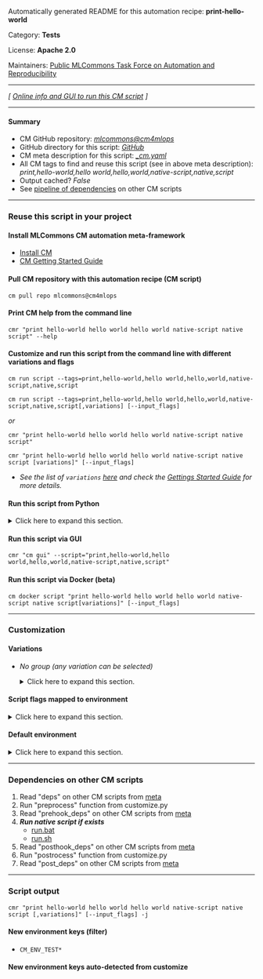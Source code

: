 Automatically generated README for this automation recipe: **print-hello-world**

Category: **Tests**

License: **Apache 2.0**

Maintainers: [Public MLCommons Task Force on Automation and Reproducibility](https://github.com/mlcommons/ck/blob/master/docs/taskforce.md)

---
*[ [Online info and GUI to run this CM script](https://access.cknowledge.org/playground/?action=scripts&name=print-hello-world,b9f0acba4aca4baa) ]*

---
#### Summary

* CM GitHub repository: *[mlcommons@cm4mlops](https://github.com/mlcommons/cm4mlops/tree/dev)*
* GitHub directory for this script: *[GitHub](https://github.com/mlcommons/cm4mlops/tree/dev/script/print-hello-world)*
* CM meta description for this script: *[_cm.yaml](_cm.yaml)*
* All CM tags to find and reuse this script (see in above meta description): *print,hello-world,hello world,hello,world,native-script,native,script*
* Output cached? *False*
* See [pipeline of dependencies](#dependencies-on-other-cm-scripts) on other CM scripts


---
### Reuse this script in your project

#### Install MLCommons CM automation meta-framework

* [Install CM](https://access.cknowledge.org/playground/?action=install)
* [CM Getting Started Guide](https://github.com/mlcommons/ck/blob/master/docs/getting-started.md)

#### Pull CM repository with this automation recipe (CM script)

```cm pull repo mlcommons@cm4mlops```

#### Print CM help from the command line

````cmr "print hello-world hello world hello world native-script native script" --help````

#### Customize and run this script from the command line with different variations and flags

`cm run script --tags=print,hello-world,hello world,hello,world,native-script,native,script`

`cm run script --tags=print,hello-world,hello world,hello,world,native-script,native,script[,variations] [--input_flags]`

*or*

`cmr "print hello-world hello world hello world native-script native script"`

`cmr "print hello-world hello world hello world native-script native script [variations]" [--input_flags]`


* *See the list of `variations` [here](#variations) and check the [Gettings Started Guide](https://github.com/mlcommons/ck/blob/dev/docs/getting-started.md) for more details.*

#### Run this script from Python

<details>
<summary>Click here to expand this section.</summary>

```python

import cmind

r = cmind.access({'action':'run'
                  'automation':'script',
                  'tags':'print,hello-world,hello world,hello,world,native-script,native,script'
                  'out':'con',
                  ...
                  (other input keys for this script)
                  ...
                 })

if r['return']>0:
    print (r['error'])

```

</details>


#### Run this script via GUI

```cmr "cm gui" --script="print,hello-world,hello world,hello,world,native-script,native,script"```

#### Run this script via Docker (beta)

`cm docker script "print hello-world hello world hello world native-script native script[variations]" [--input_flags]`

___
### Customization


#### Variations

  * *No group (any variation can be selected)*
    <details>
    <summary>Click here to expand this section.</summary>

    * `_skip_print_env`
      - Environment variables:
        - *CM_PRINT_HELLO_WORLD_SKIP_PRINT_ENV*: `yes`
      - Workflow:
    * `_text.#`
      - Environment variables:
        - *CM_PRINT_HELLO_WORLD_TEXT*: `#`
      - Workflow:

    </details>


#### Script flags mapped to environment
<details>
<summary>Click here to expand this section.</summary>

* `--test1=value`  &rarr;  `CM_ENV_TEST1=value`

**Above CLI flags can be used in the Python CM API as follows:**

```python
r=cm.access({... , "test1":...}
```

</details>

#### Default environment

<details>
<summary>Click here to expand this section.</summary>

These keys can be updated via `--env.KEY=VALUE` or `env` dictionary in `@input.json` or using script flags.

* CM_ENV_TEST1: `TEST1`

</details>

___
### Dependencies on other CM scripts


  1. Read "deps" on other CM scripts from [meta](https://github.com/mlcommons/cm4mlops/tree/dev/script/print-hello-world/_cm.yaml)
  1. Run "preprocess" function from customize.py
  1. Read "prehook_deps" on other CM scripts from [meta](https://github.com/mlcommons/cm4mlops/tree/dev/script/print-hello-world/_cm.yaml)
  1. ***Run native script if exists***
     * [run.bat](https://github.com/mlcommons/cm4mlops/tree/dev/script/print-hello-world/run.bat)
     * [run.sh](https://github.com/mlcommons/cm4mlops/tree/dev/script/print-hello-world/run.sh)
  1. Read "posthook_deps" on other CM scripts from [meta](https://github.com/mlcommons/cm4mlops/tree/dev/script/print-hello-world/_cm.yaml)
  1. Run "postrocess" function from customize.py
  1. Read "post_deps" on other CM scripts from [meta](https://github.com/mlcommons/cm4mlops/tree/dev/script/print-hello-world/_cm.yaml)

___
### Script output
`cmr "print hello-world hello world hello world native-script native script [,variations]" [--input_flags] -j`
#### New environment keys (filter)

* `CM_ENV_TEST*`
#### New environment keys auto-detected from customize
